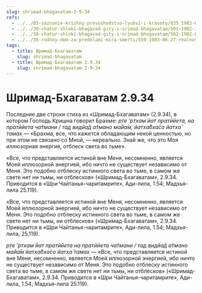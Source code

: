```yaml
---
slug: shrimad-bhagavatam-2-9-34
refs:
  - ../../03-soznanie-krishny-prevoshodstvo-lyubvi-i-krasoty/035_1983-07-28-b_sridharmj_vysshee_schastye_dostijimo_lish_v_otnosheniyah_s_krishnoy.md
  - ../../30-chatur-shloki-bhagavad-gity-i-srimad-bhagavatam/501-1982-11-05-b2-kommentarij-k-chatur-shloke-shrimad-bhagvatam-2-9-33-36.md
  - ../../30-chatur-shloki-bhagavad-gity-i-srimad-bhagavatam/502-1982-05-12-b2-chto-takoe-maja-stih-2-9-34-chaturshloki-shrimad-bhagavatam.md
  - ../../35-rodnoy-dom-za-predelami-mira-smerti/559-1983-06-27-realnost-very-za-predelami-mira-smerti.md
tags:
  - title: Шримад-Бхагаватам
    slug: shrimad-bhagavatam
  - title: Шримад-Бхагаватам 2.9.34
    slug: shrimad-bhagavatam-2-9-34
---
```


# Шримад-Бхагаватам 2.9.34

Последние две строки стиха из «Шримад-Бхагаватам» (2.9.34), в котором Господь Кришна говорит Брахме: *р̣те ’ртхам̇ йат пратӣйета, на пратӣйета ча̄тмани / тад видйа̄д а̄тмано ма̄йа̄м̇, йатха̄бха̄со йатха̄ тамах̣* — «Брахма, все, что кажется обладающим некой ценностью, но при этом не связано со Мной, — нереально. Знай же, что это Моя иллюзорная энергия, отблеск света во тьме».

«Все, что представляется истиной вне Меня, несомненно, является Моей иллюзорной энергией, ибо ничто не существует независимо от Меня. Это подобно отблеску истинного света во тьме, в самом же свете нет ни тьмы, ни отблесков» («Шримад-Бхагаватам», 2.9.34. Приводится в «Шри Чайтанья-чаритамрите», Ади-лила, 1.54; Мадхья-лила 25.119).

«Все, что представляется истиной вне Меня, несомненно, является Моей иллюзорной энергией, ибо ничто не существует независимо от Меня. Это подобно отблеску истинного света во тьме, в самом же свете нет ни тьмы, ни отблесков» («Шримад-Бхагаватам», 2.9.34. Приводится в «Шри Чайтанья-чаритамрите», Ади-лила, 1.54; Мадхья-лила, 25.119).

*р̣те ’ртхам̇ йат пратӣйета на пратӣйета ча̄тмани / тад видйа̄д а̄тмано ма̄йа̄м̇ йатха̄бха̄со йатха̄ тамах̣* — «Все, что представляется истиной вне Меня, несомненно, является Моей иллюзорной энергией, ибо ничто не существует независимо от Меня. Это подобно отблеску истинного света во тьме, в самом же свете нет ни тьмы, ни отблесков» («Шримад-Бхагаватам», 2.9.34. Приводится в «Шри Чайтанья-чаритамрите», Ади-лила, 1.54; Мадхья-лила 25.119).

